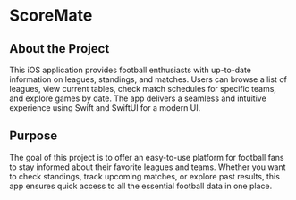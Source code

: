 # ScoreMate

## About the Project
This iOS application provides football enthusiasts with up-to-date information on leagues, standings, and matches. Users can browse a list of leagues, view current tables, check match schedules for specific teams, and explore games by date. The app delivers a seamless and intuitive experience using Swift and SwiftUI for a modern UI.

## Purpose
The goal of this project is to offer an easy-to-use platform for football fans to stay informed about their favorite leagues and teams. Whether you want to check standings, track upcoming matches, or explore past results, this app ensures quick access to all the essential football data in one place.
